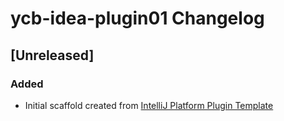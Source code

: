 <!-- Keep a Changelog guide -> https://keepachangelog.com -->

# ycb-idea-plugin01 Changelog

## [Unreleased]
### Added
- Initial scaffold created from [IntelliJ Platform Plugin Template](https://github.com/JetBrains/intellij-platform-plugin-template)
